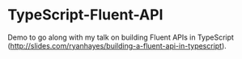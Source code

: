 # TypeScript-Fluent-API
Demo to go along with my talk on building Fluent APIs in TypeScript (http://slides.com/ryanhayes/building-a-fluent-api-in-typescript).
